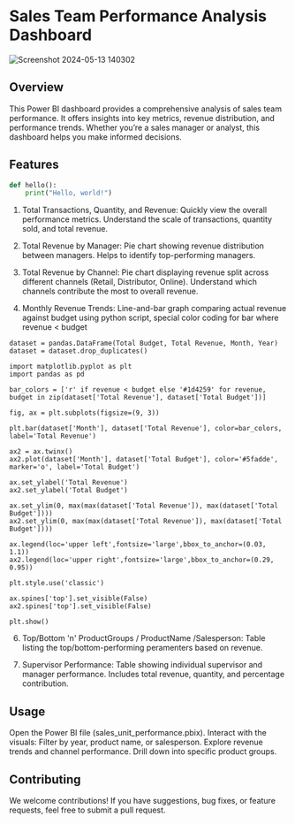 # Sales Team Performance Analysis Dashboard

![Screenshot 2024-05-13 140302](https://github.com/rohanshrma25/SalesTeam_PowerBI_Dashboard/assets/143126097/80e09473-df6a-41e7-859f-29945da26512)

## Overview

This Power BI dashboard provides a comprehensive analysis of sales team performance. It offers insights into key metrics, revenue distribution, and performance trends. Whether you’re a sales manager or analyst, this dashboard helps you make informed decisions.

## Features

```python
def hello():
    print("Hello, world!")
```


1. Total Transactions, Quantity, and Revenue:
Quickly view the overall performance metrics. Understand the scale of transactions, quantity sold, and total revenue.

2. Total Revenue by Manager:
Pie chart showing revenue distribution between managers. Helps to identify top-performing managers.

3. Total Revenue by Channel:
Pie chart displaying revenue split across different channels (Retail, Distributor, Online). Understand which channels contribute the most to overall revenue.

4. Monthly Revenue Trends:
Line-and-bar graph comparing actual revenue against budget using python script, special color coding for bar where revenue < budget
```
dataset = pandas.DataFrame(Total Budget, Total Revenue, Month, Year)
dataset = dataset.drop_duplicates()

import matplotlib.pyplot as plt
import pandas as pd

bar_colors = ['r' if revenue < budget else '#1d4259' for revenue, budget in zip(dataset['Total Revenue'], dataset['Total Budget'])]

fig, ax = plt.subplots(figsize=(9, 3))

plt.bar(dataset['Month'], dataset['Total Revenue'], color=bar_colors, label='Total Revenue')

ax2 = ax.twinx()
ax2.plot(dataset['Month'], dataset['Total Budget'], color='#5fadde', marker='o', label='Total Budget')

ax.set_ylabel('Total Revenue')
ax2.set_ylabel('Total Budget')

ax.set_ylim(0, max(max(dataset['Total Revenue']), max(dataset['Total Budget'])))
ax2.set_ylim(0, max(max(dataset['Total Revenue']), max(dataset['Total Budget'])))

ax.legend(loc='upper left',fontsize='large',bbox_to_anchor=(0.03, 1.1))
ax2.legend(loc='upper right',fontsize='large',bbox_to_anchor=(0.29, 0.95))

plt.style.use('classic')

ax.spines['top'].set_visible(False)
ax2.spines['top'].set_visible(False)

plt.show()
```

6. Top/Bottom 'n' ProductGroups / ProductName /Salesperson:
Table listing the top/bottom-performing peramenters based on revenue.

7. Supervisor Performance:
Table showing individual supervisor and manager performance.
Includes total revenue, quantity, and percentage contribution.

## Usage
Open the Power BI file (sales_unit_performance.pbix).
Interact with the visuals:
Filter by year, product name, or salesperson.
Explore revenue trends and channel performance.
Drill down into specific product groups.

## Contributing
We welcome contributions! If you have suggestions, bug fixes, or feature requests, feel free to submit a pull request.
